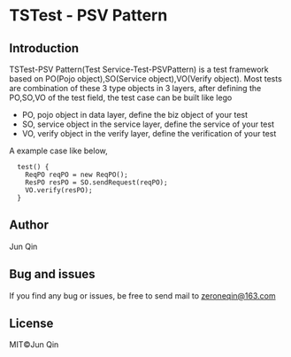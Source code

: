 # TSTest - PSV Pattern

## Introduction
TSTest-PSV Pattern(Test Service-Test-PSVPattern) is a test framework based on PO(Pojo object),SO(Service object),VO(Verify object). Most tests are combination of these 3 type objects in 3 layers, after defining the PO,SO,VO of the test field, the test case can be built like lego

- PO, pojo object in data layer, define the biz object of your test
- SO, service object in the service layer, define the service of your test
- VO, verify object in the verify layer, define the verification of your test

A example case like below,
```
  test() {
    ReqPO reqPO = new ReqPO();
    ResPO resPO = SO.sendRequest(reqPO);
    VO.verify(resPO);
  }
```
## Author
Jun Qin
## Bug and issues
If you find any bug or issues, be free to send mail to zeroneqin@163.com
## License
MIT©️Jun Qin
